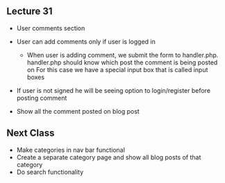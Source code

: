 
## Lecture 31
 - User comments section
 - User can add comments only if user is logged in
    - When user is adding comment, we submit the form to handler.php. handler.php should know which post the comment is being posted on
    For this case we have a special input box that is called input boxes

    <input type="hidden" name="name" value="value">


 - If user is not signed he will be seeing option to login/register before posting comment
 - Show all the comment posted on blog post



## Next Class
 - Make categories in nav bar functional
 - Create a separate category page and show all blog posts of that category
 - Do search functionality
  